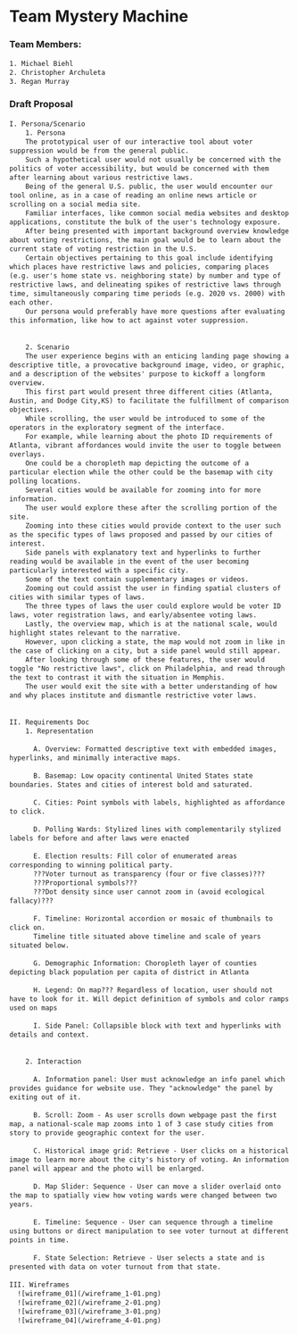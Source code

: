 # Team Mystery Machine #

### Team Members:
    1. Michael Biehl
    2. Christopher Archuleta
    3. Regan Murray

### Draft Proposal
    I. Persona/Scenario
        1. Persona
        The prototypical user of our interactive tool about voter suppression would be from the general public.
        Such a hypothetical user would not usually be concerned with the politics of voter accessibility, but would be concerned with them after learning about various restrictive laws.  
        Being of the general U.S. public, the user would encounter our tool online, as in a case of reading an online news article or scrolling on a social media site.  
        Familiar interfaces, like common social media websites and desktop applications, constitute the bulk of the user's technology exposure.   
        After being presented with important background overview knowledge about voting restrictions, the main goal would be to learn about the current state of voting restriction in the U.S.   
        Certain objectives pertaining to this goal include identifying which places have restrictive laws and policies, comparing places (e.g. user's home state vs. neighboring state) by number and type of restrictive laws, and delineating spikes of restrictive laws through time, simultaneously comparing time periods (e.g. 2020 vs. 2000) with each other.   
        Our persona would preferably have more questions after evaluating this information, like how to act against voter suppression.


        2. Scenario
        The user experience begins with an enticing landing page showing a descriptive title, a provocative background image, video, or graphic, and a description of the websites' purpose to kickoff a longform overview.   
        This first part would present three different cities (Atlanta, Austin, and Dodge City,KS) to facilitate the fulfillment of comparison objectives.   
        While scrolling, the user would be introduced to some of the operators in the exploratory segment of the interface.   
        For example, while learning about the photo ID requirements of Atlanta, vibrant affordances would invite the user to toggle between overlays.   
        One could be a choropleth map depicting the outcome of a particular election while the other could be the basemap with city polling locations.   
        Several cities would be available for zooming into for more information.   
        The user would explore these after the scrolling portion of the site.   
        Zooming into these cities would provide context to the user such as the specific types of laws proposed and passed by our cities of interest.   
        Side panels with explanatory text and hyperlinks to further reading would be available in the event of the user becoming particularly interested with a specific city.   
        Some of the text contain supplementary images or videos.   
        Zooming out could assist the user in finding spatial clusters of cities with similar types of laws.   
        The three types of laws the user could explore would be voter ID laws, voter registration laws, and early/absentee voting laws.   
        Lastly, the overview map, which is at the national scale, would highlight states relevant to the narrative.   
        However, upon clicking a state, the map would not zoom in like in the case of clicking on a city, but a side panel would still appear.   
        After looking through some of these features, the user would toggle "No restrictive laws", click on Philadelphia, and read through the text to contrast it with the situation in Memphis.   
        The user would exit the site with a better understanding of how and why places institute and dismantle restrictive voter laws.


    II. Requirements Doc
        1. Representation

          A. Overview: Formatted descriptive text with embedded images, hyperlinks, and minimally interactive maps.

          B. Basemap: Low opacity continental United States state boundaries. States and cities of interest bold and saturated.

          C. Cities: Point symbols with labels, highlighted as affordance to click.

          D. Polling Wards: Stylized lines with complementarily stylized labels for before and after laws were enacted

          E. Election results: Fill color of enumerated areas corresponding to winning political party.
          ???Voter turnout as transparency (four or five classes)???
          ???Proportional symbols???
          ???Dot density since user cannot zoom in (avoid ecological fallacy)???

          F. Timeline: Horizontal accordion or mosaic of thumbnails to click on.
          Timeline title situated above timeline and scale of years situated below.

          G. Demographic Information: Choropleth layer of counties depicting black population per capita of district in Atlanta

          H. Legend: On map??? Regardless of location, user should not have to look for it. Will depict definition of symbols and color ramps used on maps

          I. Side Panel: Collapsible block with text and hyperlinks with details and context.


        2. Interaction

          A. Information panel: User must acknowledge an info panel which provides guidance for website use. They "acknowledge" the panel by exiting out of it.

          B. Scroll: Zoom - As user scrolls down webpage past the first map, a national-scale map zooms into 1 of 3 case study cities from story to provide geographic context for the user.

          C. Historical image grid: Retrieve - User clicks on a historical image to learn more about the city's history of voting. An information panel will appear and the photo will be enlarged.

          D. Map Slider: Sequence - User can move a slider overlaid onto the map to spatially view how voting wards were changed between two years.

          E. Timeline: Sequence - User can sequence through a timeline using buttons or direct manipulation to see voter turnout at different points in time.

          F. State Selection: Retrieve - User selects a state and is presented with data on voter turnout from that state.

    III. Wireframes
      ![wireframe_01](/wireframe_1-01.png)
      ![wireframe_02](/wireframe_2-01.png)
      ![wireframe_03](/wireframe_3-01.png)
      ![wireframe_04](/wireframe_4-01.png)
